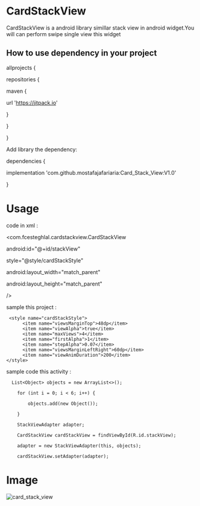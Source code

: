 # CardStackView
CardStackView is a android library simillar stack view in android widget.You  will can perform swipe single view this widget

## How to use dependency in your project

allprojects {

 repositories {
 
  maven { 
  
  url 'https://jitpack.io'
  
  }
  
}
     
 }
 
Add library the dependency:


dependencies {
   
  implementation 'com.github.mostafajafariaria:Card_Stack_View:V1.0'
    
  }
  # Usage
  
  code in xml :
  
  <com.fcesteghlal.cardstackview.CardStackView
  
   android:id="@+id/stackView"
            
   style="@style/cardStackStyle"
            
   android:layout_width="match_parent"
            
   android:layout_height="match_parent"
            
   />
  
  sample this project :
  
     <style name="cardStackStyle">
          <item name="viewsMarginTop">48dp</item>
          <item name="viewAlpha">true</item>
          <item name="maxViews">4</item>
          <item name="firstAlpha">1</item>
          <item name="stepAlpha">0.07</item>
          <item name="viewsMarginLeftRight">60dp</item>
          <item name="viewAnimDuration">200</item>
    </style>
      
  sample code this activity : 
  
      List<Object> objects = new ArrayList<>();
 
        for (int i = 0; i < 6; i++) {
        
            objects.add(new Object());
            
        }
        
        StackViewAdapter adapter;
        
        CardStackView cardStackView = findViewById(R.id.stackView);
        
        adapter = new StackViewAdapter(this, objects);
        
        cardStackView.setAdapter(adapter);
       
   # Image
   ![card_stack_view](https://github.com/mostafajafariaria/Card_Stack_View/blob/master/cardStack.PNG)
       
        
       
